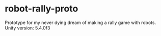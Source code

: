 # robot-rally-proto
Prototype for my never dying dream of making a rally game with robots.
Unity version: 5.4.0f3
